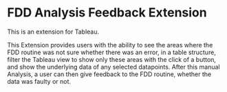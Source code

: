 # FDD Analysis Feedback Extension

This is an extension for Tableau.


This Extension provides users with the ability to see the areas where the FDD routine was not sure whether there was an error, in a table structure, 
filter the Tableau view to show only these areas with the click of a button, and show the underlying data of any selected datapoints. After this manual Analysis,
a user can then give feedback to the FDD routine, whether the data was faulty or not.
